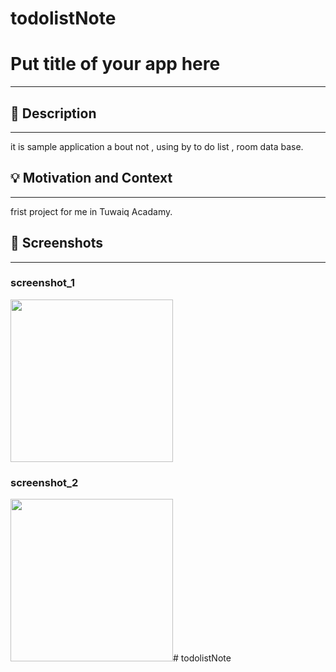 
# todolistNote

# Put title of your app here
---

<!--- Replace <Afnan Almohammdi> with your Github Username and <REPOSITORY> with the name of your repository. -->
<!--- You can find both of these in the url bar when you open your repository in github. -->


## :scroll: Description
---
it is sample application a bout not , using by to do list , room data base. 


## :bulb: Motivation and Context
---
frist project for me in Tuwaiq Acadamy.


## :camera_flash: Screenshots
---
### screenshot_1
<img src="/photo/screenshot_1.png" width="260">

### screenshot_2
<img src="/photo/screenshot_2.png" width="260"># todolistNote
